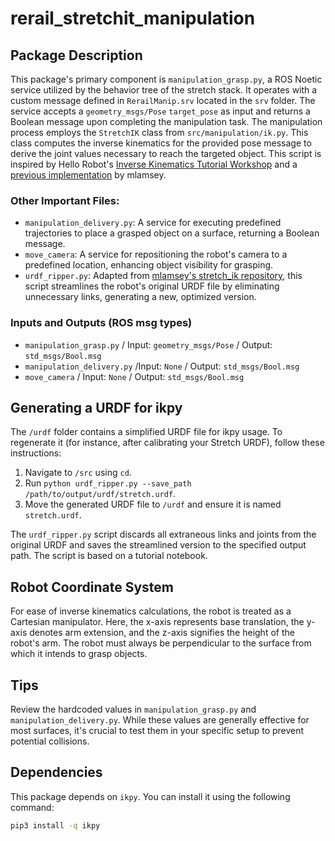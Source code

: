 # rerail_stretchit_manipulation

## Package Description

This package's primary component is `manipulation_grasp.py`, a ROS Noetic service utilized by the behavior tree of the stretch stack. It operates with a custom message defined in `RerailManip.srv` located in the `srv` folder. The service accepts a `geometry_msgs/Pose` `target_pose` as input and returns a Boolean message upon completing the manipulation task. The manipulation process employs the `StretchIK` class from `src/manipulation/ik.py`. This class computes the inverse kinematics for the provided pose message to derive the joint values necessary to reach the targeted object. This script is inspired by Hello Robot's [Inverse Kinematics Tutorial Workshop](https://forum.hello-robot.com/t/inverse-kinematics-tutorial-workshop-recording/639) and a [previous implementation](https://github.com/mlamsey/stretch_ik) by mlamsey.

### Other Important Files:

- `manipulation_delivery.py`: A service for executing predefined trajectories to place a grasped object on a surface, returning a Boolean message.
- `move_camera`: A service for repositioning the robot's camera to a predefined location, enhancing object visibility for grasping.
- `urdf_ripper.py`: Adapted from [mlamsey's stretch_ik repository](https://github.com/mlamsey/stretch_ik), this script streamlines the robot's original URDF file by eliminating unnecessary links, generating a new, optimized version.

### Inputs and Outputs (ROS msg types)
- `manipulation_grasp.py` / Input: `geometry_msgs/Pose` / Output: `std_msgs/Bool.msg`
- `manipulation_delivery.py` /Input: `None` / Output: `std_msgs/Bool.msg`
- `move_camera` / Input: `None` / Output: `std_msgs/Bool.msg`

## Generating a URDF for ikpy

The `/urdf` folder contains a simplified URDF file for ikpy usage. To regenerate it (for instance, after calibrating your Stretch URDF), follow these instructions:

1. Navigate to `/src` using `cd`.
2. Run `python urdf_ripper.py --save_path /path/to/output/urdf/stretch.urdf`.
3. Move the generated URDF file to `/urdf` and ensure it is named `stretch.urdf`.

The `urdf_ripper.py` script discards all extraneous links and joints from the original URDF and saves the streamlined version to the specified output path. The script is based on a tutorial notebook.

## Robot Coordinate System

For ease of inverse kinematics calculations, the robot is treated as a Cartesian manipulator. Here, the x-axis represents base translation, the y-axis denotes arm extension, and the z-axis signifies the height of the robot's arm. The robot must always be perpendicular to the surface from which it intends to grasp objects.

## Tips

Review the hardcoded values in `manipulation_grasp.py` and `manipulation_delivery.py`. While these values are generally effective for most surfaces, it's crucial to test them in your specific setup to prevent potential collisions.

## Dependencies 

This package depends on `ikpy`. You can install it using the following command:

```bash 
pip3 install -q ikpy
